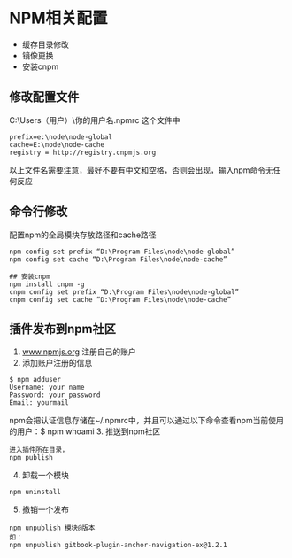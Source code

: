 # NPM相关配置
* 缓存目录修改
* 镜像更换
* 安装cnpm

## 修改配置文件
C:\Users（用户）\你的用户名\.npmrc 这个文件中
```
prefix=e:\node\node-global
cache=E:\node\node-cache
registry = http://registry.cnpmjs.org 
```
以上文件名需要注意，最好不要有中文和空格，否则会出现，输入npm命令无任何反应

## 命令行修改
配置npm的全局模块存放路径和cache路径 
```
npm config set prefix “D:\Program Files\node\node-global” 
npm config set cache “D:\Program Files\node\node-cache” 

## 安装cnpm
npm install cnpm -g
cnpm config set prefix “D:\Program Files\node\node-global” 
cnpm config set cache “D:\Program Files\node\node-cache”
```


## 插件发布到npm社区
1. www.npmjs.org 注册自己的账户
2. 添加账户注册的信息
```vim
$ npm adduser	
Username: your name
Password: your password
Email: yourmail
```
npm会把认证信息存储在~/.npmrc中，并且可以通过以下命令查看npm当前使用的用户：$ npm whoami 
3. 推送到npm社区
```vim
进入插件所在目录，
npm publish
```
4. 卸载一个模块
```vim
npm uninstall
```
5. 撤销一个发布
```vim
npm unpublish 模块@版本
如：
npm unpublish gitbook-plugin-anchor-navigation-ex@1.2.1
```

